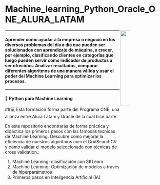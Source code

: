 ﻿# Machine_learning_Python_Oracle_ONE_ALURA_LATAM

 <img align='right' src='https://github.com/LIZGRICAS/Machine_learning_Python_Oracle_ONE/assets/102168375/d7c1741f-39df-4c06-a4ff-cf8bb22e3fe8' width='25%'> 

---

#### Aprender como ayudar a la empresa o negocio en los diversos problemas del día a día que pueden ser solucionados con aprendizaje de máquina, a crecer, por ejemplo, clasificando clientes en categorías que luego pueden servir como indicador de productos a ser ofrecidos. Analizar resultados, comparar diferentes algoritmos de una manera válida y usar el poder del Machine Learning para optimizar los procesos.

---

#### 🌱 Python para Machine Learning


##💻 Esta formación forma parte del Programa ONE, una alianza entre Alura Latam y Oracle de la cual hice parte.

<p>En este repositorio encontrarás de forma práctica y didáctica los primeros pasos con las famosas técnicas de Machine Learning. Descubre como mejorar la eficiencia de nuestros algoritmos com el GridSearchCV y como validar el modelo seleccionado con técnicas de cross validation.:</p>
<ol>
    <li>Machine Learning: clasificación con SKLearn </li>
    <li>Machine Learning: Optimización de modelos a través de hiperparámetros</li>
    <li>Primeros pasos en Inteligencia Artificial (IA)</li>
</ol>
